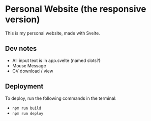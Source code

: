 # Personal Website (the responsive version)
This is my personal website, made with Svelte.

## Dev notes
- All input text is in app.svelte (named slots?)
- Mouse Message
- CV download / view

## Deployment

To deploy, run the following commands in the terminal:
- ```npm run build```
- ```npm run deploy```
